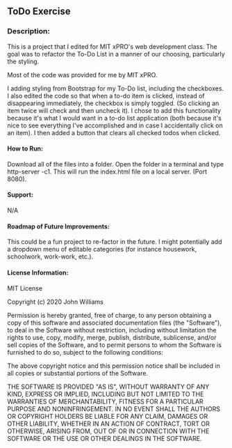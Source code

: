 ## ToDo Exercise

### Description:
This is a project that I edited for MIT xPRO's web development class. The goal was to refactor the To-Do List in a manner of our choosing, particularly the styling. 

Most of the code was provided for me by MIT xPRO. 
 
I adding styling from Bootstrap for my To-Do list, including the checkboxes. I also edited the code so that when a to-do item is clicked, instead of disappearing immediately, the checkbox is simply toggled. (So clicking an item twice will check and then uncheck it). 
I chose to add this functionality because it's what I would want in a to-do list application (both because it's nice to see everything I've accomplished and in case I accidentally click on an item). I then added a button that clears all checked todos when clicked. 

#### How to Run: 

Download all of the files into a folder. Open the folder in a terminal and type http-server -c1. This will run the index.html file on a local server. (Port 8080).

#### Support:

N/A

#### Roadmap of Future Improvements: 
This could be a fun project to re-factor in the future. I might potentially add a dropdown menu of editable categories (for instance housework, schoolwork, work-work, etc.). 

#### License Information:

MIT License

Copyright (c) 2020 John Williams

Permission is hereby granted, free of charge, to any person obtaining a copy of this software and associated documentation files (the "Software"), to deal in the Software without restriction, including without limitation the rights to use, copy, modify, merge, publish, distribute, sublicense, and/or sell copies of the Software, and to permit persons to whom the Software is furnished to do so, subject to the following conditions:

The above copyright notice and this permission notice shall be included in all copies or substantial portions of the Software.

THE SOFTWARE IS PROVIDED "AS IS", WITHOUT WARRANTY OF ANY KIND, EXPRESS OR IMPLIED, INCLUDING BUT NOT LIMITED TO THE WARRANTIES OF MERCHANTABILITY, FITNESS FOR A PARTICULAR PURPOSE AND NONINFRINGEMENT. IN NO EVENT SHALL THE AUTHORS OR COPYRIGHT HOLDERS BE LIABLE FOR ANY CLAIM, DAMAGES OR OTHER LIABILITY, WHETHER IN AN ACTION OF CONTRACT, TORT OR OTHERWISE, ARISING FROM, OUT OF OR IN CONNECTION WITH THE SOFTWARE OR THE USE OR OTHER DEALINGS IN THE SOFTWARE.